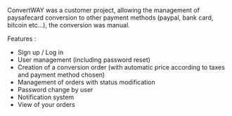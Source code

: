 ConvertWAY was a customer project, allowing the management of paysafecard conversion to other payment methods (paypal, bank card, bitcoin etc...), the conversion was manual.

Features : 
- Sign up / Log in
- User management (including password reset)
- Creation of a conversion order (with automatic price according to taxes and payment method chosen) 
- Management of orders with status modification 
- Password change by user
- Notification system 
- View of your orders